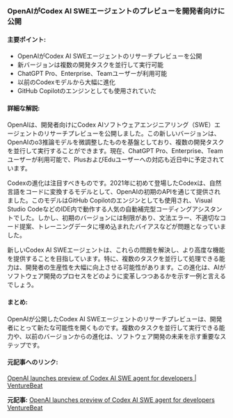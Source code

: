 ### OpenAIがCodex AI SWEエージェントのプレビューを開発者向けに公開

#### 主要ポイント:
- OpenAIがCodex AI SWEエージェントのリサーチプレビューを公開
- 新バージョンは複数の開発タスクを並行して実行可能
- ChatGPT Pro、Enterprise、Teamユーザーが利用可能
- 以前のCodexモデルから大幅に進化
- GitHub Copilotのエンジンとしても使用されていた

#### 詳細な解説:
OpenAIは、開発者向けにCodex AIソフトウェアエンジニアリング（SWE）エージェントのリサーチプレビューを公開しました。この新しいバージョンは、OpenAIのo3推論モデルを微調整したものを基盤としており、複数の開発タスクを並行して実行することができます。現在、ChatGPT Pro、Enterprise、Teamユーザーが利用可能で、PlusおよびEduユーザーへの対応も近日中に予定されています。

Codexの進化は注目すべきものです。2021年に初めて登場したCodexは、自然言語をコードに変換するモデルとして、OpenAIの初期のAPIを通じて提供されました。このモデルはGitHub Copilotのエンジンとしても使用され、Visual Studio CodeなどのIDE内で動作する人気の自動補完型コーディングアシスタントでした。しかし、初期のバージョンには制限があり、文法エラー、不適切なコード提案、トレーニングデータに埋め込まれたバイアスなどが問題となっていました。

新しいCodex AI SWEエージェントは、これらの問題を解決し、より高度な機能を提供することを目指しています。特に、複数のタスクを並行して処理できる能力は、開発者の生産性を大幅に向上させる可能性があります。この進化は、AIがソフトウェア開発のプロセスをどのように変革しつつあるかを示す一例と言えるでしょう。

#### まとめ:
OpenAIが公開したCodex AI SWEエージェントのリサーチプレビューは、開発者にとって新たな可能性を開くものです。複数のタスクを並行して実行できる能力や、以前のバージョンからの進化は、ソフトウェア開発の未来を示す重要なステップです。

#### 元記事へのリンク:
[OpenAI launches preview of Codex AI SWE agent for developers | VentureBeat](https://venturebeat.com/ai/openai-launches-preview-of-codex-ai-swe-agent-for-developers/)

**元記事:** [OpenAI launches preview of Codex AI SWE agent for developers VentureBeat](https://venturebeat.com/programming-development/openai-launches-research-preview-of-codex-ai-software-engineering-agent-for-developers-with-parallel-tasking/)